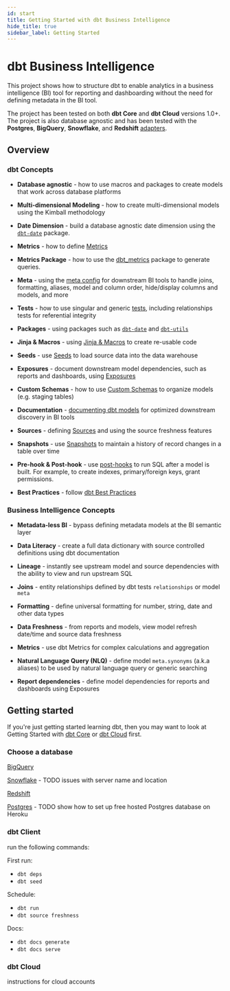 ```yaml
---
id: start
title: Getting Started with dbt Business Intelligence
hide_title: true
sidebar_label: Getting Started
---
```


# dbt Business Intelligence

This project shows how to structure dbt to enable analytics in a business intelligence (BI) tool for reporting and dashboarding without the need for defining metadata in the BI tool.

The project has been tested on both **dbt Core** and **dbt Cloud** versions 1.0+. The project is also database agnostic and has been tested with the **Postgres**, **BigQuery**, **Snowflake**, and **Redshift** [adapters](https://docs.getdbt.com/docs/available-adapters).

## Overview

### dbt Concepts

* **Database agnostic** - how to use macros and packages to create models that work across database platforms

* **Multi-dimensional Modeling** - how to create multi-dimensional models using the Kimball methodology

* **Date Dimension** - build a database agnostic date dimension using the [`dbt-date`](https://github.com/calogica/dbt-date#get_date_dimensionstart_date-end_date) package.

* **Metrics** - how to define [Metrics](https://docs.getdbt.com/docs/building-a-dbt-project/metrics)

* **Metrics Package** - how to use the [dbt_metrics](https://github.com/dbt-labs/dbt_metrics) package to generate queries.

* **Meta** - using the [meta config](https://docs.getdbt.com/reference/resource-configs/meta) for downstream BI tools to handle joins, formatting, aliases, model and column order, hide/display columns and models, and more

* **Tests** - how to use singular and generic [tests](https://docs.getdbt.com/docs/building-a-dbt-project/tests), including relationships tests for referential integrity

* **Packages** - using packages such as [`dbt-date`](https://github.com/calogica/dbt-date#get_date_dimensionstart_date-end_date) and [`dbt-utils`](https://github.com/dbt-labs/dbt-utils)

* **Jinja & Macros** - using [Jinja & Macros](https://docs.getdbt.com/docs/building-a-dbt-project/jinja-macros) to create re-usable code

* **Seeds** - use [Seeds](https://docs.getdbt.com/docs/building-a-dbt-project/seeds) to load source data into the data warehouse

* **Exposures** - document downstream model dependencies, such as reports and dashboards, using [Exposures](https://docs.getdbt.com/docs/building-a-dbt-project/exposures)

* **Custom Schemas** - how to use [Custom Schemas](https://docs.getdbt.com/docs/building-a-dbt-project/building-models/using-custom-schemas) to organize models (e.g. staging tables)

* **Documentation**  - [documenting dbt models](https://docs.getdbt.com/docs/building-a-dbt-project/documentation) for optimized downstream discovery in BI tools

* **Sources** - defining [Sources](https://docs.getdbt.com/docs/building-a-dbt-project/using-sources) and using the source freshness features

* **Snapshots** - use [Snapshots](https://docs.getdbt.com/docs/building-a-dbt-project/snapshots) to maintain a history of record changes in a table over time

* **Pre-hook & Post-hook** - use [post-hooks](https://docs.getdbt.com/reference/resource-configs/pre-hook-post-hook) to run SQL after a model is built. For example, to create indexes, primary/foreign keys, grant permissions.

* **Best Practices** - follow [dbt Best Practices](https://docs.getdbt.com/docs/guides/best-practices)


### Business Intelligence Concepts

* **Metadata-less BI** - bypass defining metadata models at the BI semantic layer

* **Data Literacy** - create a full data dictionary with source controlled definitions using dbt documentation

* **Lineage** - instantly see upstream model and source dependencies with the ability to view and run upstream SQL

* **Joins** - entity relationships defined by dbt tests `relationships` or model `meta`

* **Formatting** - define universal formatting for number, string, date and other data types

* **Data Freshness** - from reports and models, view model refresh date/time and source data freshness

* **Metrics** - use dbt Metrics for complex calculations and aggregation

* **Natural Language Query (NLQ)** - define model `meta.synonyms` (a.k.a aliases) to be used by natural language query or generic searching

* **Report dependencies** - define model dependencies for reports and dashboards using Exposures



## Getting started

If you're just getting started learning dbt, then you may want to look at Getting Started with [dbt Core](https://docs.getdbt.com/tutorial/learning-more/getting-started-dbt-core) or [dbt Cloud](https://docs.getdbt.com/tutorial/getting-started) first.


### Choose a database

[BigQuery](https://docs.getdbt.com/tutorial/getting-set-up/setting-up-bigquery#operation/get-account-run)

[Snowflake](https://docs.getdbt.com/tutorial/getting-set-up/setting-up-snowflake) - TODO issues with server name and location

[Redshift](https://docs.getdbt.com/tutorial/getting-set-up/setting-up-redshift)

[Postgres](heroku.com) - TODO show how to set up free hosted Postgres database on Heroku



### dbt Client

run the following commands:

First run:
* `dbt deps`
* `dbt seed`

Schedule:
* `dbt run`
* `dbt source freshness`

Docs:
* `dbt docs generate`
* `dbt docs serve`

### dbt Cloud

instructions for cloud accounts

